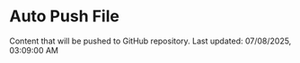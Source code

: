 # Auto Push File

Content that will be pushed to GitHub repository.
Last updated: 07/08/2025, 03:09:00 AM